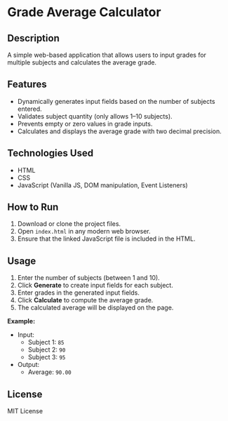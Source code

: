 # Grade Average Calculator

## Description
A simple web-based application that allows users to input grades for multiple subjects and calculates the average grade.

## Features
- Dynamically generates input fields based on the number of subjects entered.
- Validates subject quantity (only allows 1–10 subjects).
- Prevents empty or zero values in grade inputs.
- Calculates and displays the average grade with two decimal precision.

## Technologies Used
- HTML  
- CSS  
- JavaScript (Vanilla JS, DOM manipulation, Event Listeners)  

## How to Run
1. Download or clone the project files.  
2. Open `index.html` in any modern web browser.  
3. Ensure that the linked JavaScript file is included in the HTML.  

## Usage
1. Enter the number of subjects (between 1 and 10).  
2. Click **Generate** to create input fields for each subject.  
3. Enter grades in the generated input fields.  
4. Click **Calculate** to compute the average grade.  
5. The calculated average will be displayed on the page.  

**Example:**
- Input:  
  - Subject 1: `85`  
  - Subject 2: `90`  
  - Subject 3: `95`  
- Output:  
  - Average: `90.00`  

## License
MIT License
